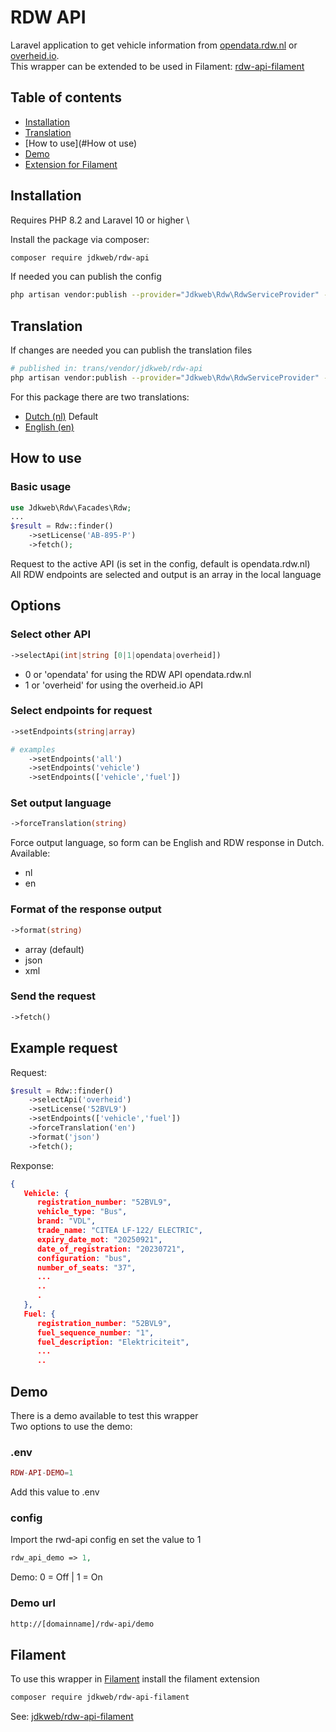# RDW API

Laravel application to get vehicle information from [opendata.rdw.nl](https://opendata.rdw.nl) or [overheid.io](https://overheid.io). \
This wrapper can be extended to be used in Filament: [rdw-api-filament](https://github.com/jdkweb/rdw-api-filament)

## Table of contents

- [Installation](#installation)
- [Translation](#translation)
- [How to use](#How ot use)
- [Demo](#demo)
- [Extension for Filament](#filament)


## Installation
Requires PHP 8.2 and Laravel 10 or higher \

Install the package via composer:
```bash
composer require jdkweb/rdw-api
```
If needed you can publish the config
```bash
php artisan vendor:publish --provider="Jdkweb\Rdw\RdwServiceProvider" --tag="config"
```
## Translation
If changes are needed you can publish the translation files
```bash
# published in: trans/vendor/jdkweb/rdw-api
php artisan vendor:publish --provider="Jdkweb\Rdw\RdwServiceProvider" --tag="lang"
```
For this package there are two translations:
- [Dutch (nl)](https://github.com/jdkweb/rdw-api/tree/main/lang/nl)  Default
- [English (en)](https://github.com/jdkweb/rdw-api/tree/main/lang/en)

## How to use
### Basic usage
```php
use Jdkweb\Rdw\Facades\Rdw;
...
$result = Rdw::finder()
    ->setLicense('AB-895-P')
    ->fetch();
```
Request to the active API (is set in the config, default is opendata.rdw.nl) \
All RDW endpoints are selected and output is an array in the local language
## Options
### Select other API
```php
->selectApi(int|string [0|1|opendata|overheid])    
```
- 0 or 'opendata' for using the RDW API opendata.rdw.nl
- 1 or 'overheid' for using the overheid.io API  
### Select endpoints for request 
```php
->setEndpoints(string|array)

# examples
    ->setEndpoints('all')
    ->setEndpoints('vehicle')
    ->setEndpoints(['vehicle','fuel'])
```
### Set output language
```php
->forceTranslation(string)
```
Force output language, so form can be English and RDW response in Dutch. \
Available:
  - nl
  - en
### Format of the response output
```php
->format(string)
```
- array (default)
- json
- xml
### Send the request
```php
->fetch()
```
## Example request
Request:
```php
$result = Rdw::finder()
    ->selectApi('overheid')
    ->setLicense('52BVL9')
    ->setEndpoints(['vehicle','fuel'])
    ->forceTranslation('en')
    ->format('json')
    ->fetch();
```
Rexponse:
```json
{
   Vehicle: {
      registration_number: "52BVL9",
      vehicle_type: "Bus",
      brand: "VDL",
      trade_name: "CITEA LF-122/ ELECTRIC",
      expiry_date_mot: "20250921",
      date_of_registration: "20230721",
      configuration: "bus",
      number_of_seats: "37",
      ...
      ..
      .    
   },
   Fuel: {
      registration_number: "52BVL9",
      fuel_sequence_number: "1",
      fuel_description: "Elektriciteit",
      ...
      ..
```

## Demo
There is a demo available to test this wrapper \
Two options to use the demo:
### .env
```php
RDW-API-DEMO=1
```
Add this value to .env
### config
Import the rwd-api config en set the value to 1
```php
rdw_api_demo => 1,
```
Demo: 0 = Off | 1 = On
### Demo url
```html
http://[domainname]/rdw-api/demo
```

## Filament
To use this wrapper in [Filament](https://filamentphp.com/) install the filament extension
```bash
composer require jdkweb/rdw-api-filament
```
See: [jdkweb/rdw-api-filament](https://github.com/jdkweb/rdw-api-filament)

